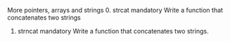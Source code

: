 More pointers, arrays and strings
0. strcat
mandatory
Write a function that concatenates two strings
1. strncat
mandatory
Write a function that concatenates two strings.
